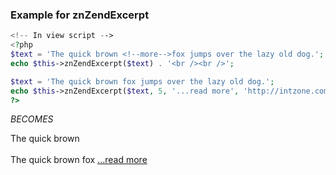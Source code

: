 ### Example for znZendExcerpt

```php
<!-- In view script -->
<?php
$text = 'The quick brown <!--more-->fox jumps over the lazy old dog.';
echo $this->znZendExcerpt($text) . '<br /><br />';

$text = 'The quick brown fox jumps over the lazy old dog.';
echo $this->znZendExcerpt($text, 5, '...read more', 'http://intzone.com', '_blank');
?>
```
_BECOMES_

The quick brown<br /><br />
The quick brown fox <a target="_blank" href="http://intzone.com">...read more</a>